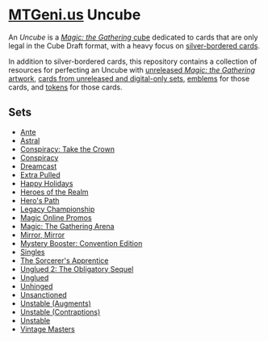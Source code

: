 # [MTGeni.us](https://mtgeni.us) Uncube

An _Uncube_ is a
[_Magic: the Gathering_ cube](https://mtg.gamepedia.com/Cube_Draft) dedicated to
cards that are only legal in the Cube Draft format, with a heavy focus on
[silver-bordered cards](http://mtg.gamepedia.com/Silver-bordered).

In addition to silver-bordered cards, this repository contains a collection of
resources for perfecting an Uncube with
[unreleased _Magic: the Gathering_ artwork](https://github.com/mtgenius/uncube/tree/master/artwork),
[cards from unreleased and digital-only sets](https://github.com/mtgenius/uncube/tree/master/cards),
[emblems](https://github.com/mtgenius/uncube/tree/master/emblems) for those
cards, and [tokens](https://github.com/mtgenius/uncube/tree/master/tokens) for
those cards.

## Sets

* [Ante](https://github.com/mtgenius/uncube/blob/master/sets/ante.md)
* [Astral](https://github.com/mtgenius/uncube/blob/master/sets/astral.md)
* [Conspiracy: Take the Crown](https://github.com/mtgenius/uncube/blob/master/sets/conspiracy-take-the-crown.md)
* [Conspiracy](https://github.com/mtgenius/uncube/blob/master/sets/conspiracy.md)
* [Dreamcast](https://github.com/mtgenius/uncube/blob/master/sets/dreamcast.md)
* [Extra Pulled](https://github.com/mtgenius/uncube/blob/master/sets/extra-pulled.md)
* [Happy Holidays](https://github.com/mtgenius/uncube/blob/master/sets/happy-holidays.md)
* [Heroes of the Realm](https://github.com/mtgenius/uncube/blob/master/sets/heroes-of-the-realm.md)
* [Hero's Path](https://github.com/mtgenius/uncube/blob/master/sets/heros-path.md)
* [Legacy Championship](https://github.com/mtgenius/uncube/blob/master/sets/legacy-championship.md)
* [Magic Online Promos](https://github.com/mtgenius/uncube/blob/master/sets/magic-online-promos.md)
* [Magic: The Gathering Arena](https://github.com/mtgenius/uncube/blob/master/sets/magic-the-gathering-arena.md)
* [Mirror, Mirror](https://github.com/mtgenius/uncube/blob/master/sets/mirror-mirror.md)
* [Mystery Booster: Convention Edition](https://github.com/mtgenius/uncube/blob/master/sets/mystery-booster-convention-edition.md)
* [Singles](https://github.com/mtgenius/uncube/blob/master/sets/singles.md)
* [The Sorcerer's Apprentice](https://github.com/mtgenius/uncube/blob/master/sets/the-sorcerers-apprentice.md)
* [Unglued 2: The Obligatory Sequel](https://github.com/mtgenius/uncube/blob/master/sets/unglued-2-the-obligatory-sequel.md)
* [Unglued](https://github.com/mtgenius/uncube/blob/master/sets/unglued.md)
* [Unhinged](https://github.com/mtgenius/uncube/blob/master/sets/unhinged.md)
* [Unsanctioned](https://github.com/mtgenius/uncube/blob/master/sets/unsanctioned.md)
* [Unstable (Augments)](https://github.com/mtgenius/uncube/blob/master/sets/unstable-augments.md)
* [Unstable (Contraptions)](https://github.com/mtgenius/uncube/blob/master/sets/unstable-contraptions.md)
* [Unstable](https://github.com/mtgenius/uncube/blob/master/sets/unstable.md)
* [Vintage Masters](https://github.com/mtgenius/uncube/blob/master/sets/vintage-masters.md)
